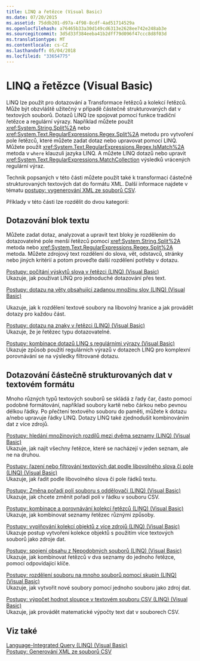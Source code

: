 ```yaml
---
title: LINQ a řetězce (Visual Basic)
ms.date: 07/20/2015
ms.assetid: 75ddb201-d97a-4f98-8cdf-4ad51714529a
ms.openlocfilehash: a76465b33a30d149cd6313e2628ee742e248ab3e
ms.sourcegitcommit: 3d5d33f384eeba41b2dff79d096f47ccc8d8f03d
ms.translationtype: MT
ms.contentlocale: cs-CZ
ms.lasthandoff: 05/04/2018
ms.locfileid: "33654775"
---
```

# <a name="linq-and-strings-visual-basic"></a>LINQ a řetězce (Visual Basic)
LINQ lze použít pro dotazování a Transformace řetězců a kolekcí řetězců. Může být obzvláště užitečný v případě částečně strukturovaných dat v textových souborů. Dotazů LINQ lze spojovat pomocí funkce tradiční řetězce a regulární výrazy. Například můžete použít <xref:System.String.Split%2A> nebo <xref:System.Text.RegularExpressions.Regex.Split%2A> metodu pro vytvoření pole řetězců, které můžete zadat dotaz nebo upravovat pomocí LINQ. Můžete použít <xref:System.Text.RegularExpressions.Regex.IsMatch%2A> metoda v `where` klauzuli jazyka LINQ. A můžete LINQ dotazů nebo upravit <xref:System.Text.RegularExpressions.MatchCollection> výsledků vrácených regulární výraz.  
  
 Technik popsaných v této části můžete použít také k transformaci částečně strukturovaných textových dat do formátu XML. Další informace najdete v tématu [postupy: vygenerování XML ze souborů CSV](how-to-generate-xml-from-csv-files.md).  
  
 Příklady v této části lze rozdělit do dvou kategorií:  
  
## <a name="querying-a-block-of-text"></a>Dotazování blok textu  
 Můžete zadat dotaz, analyzovat a upravit text bloky je rozdělením do dotazovatelné pole menší řetězců pomocí <xref:System.String.Split%2A> metoda nebo <xref:System.Text.RegularExpressions.Regex.Split%2A> metoda. Můžete zdrojový text rozdělení do slova, vět, odstavců, stránky nebo jiných kritérií a potom proveďte další rozdělení potřeby v dotazu.  
  
 [Postupy: počítání výskytů slova v řetězci (LINQ) (Visual Basic)](how-to-count-occurrences-of-a-word-in-a-string-linq.md)  
 Ukazuje, jak používat LINQ pro jednoduché dotazování přes text.  
  
 [Postupy: dotazu na věty obsahující zadanou množinu slov (LINQ) (Visual Basic)](how-to-query-for-sentences-that-contain-a-specified-set-of-words.md)

 Ukazuje, jak k rozdělení textové soubory na libovolný hranice a jak provádět dotazy pro každou část.  
  
 [Postupy: dotazu na znaky v řetězci (LINQ) (Visual Basic)](how-to-query-for-characters-in-a-string-linq.md)  
 Ukazuje, že je řetězec typu dotazovatelné.  
  
 [Postupy: kombinace dotazů LINQ s regulárními výrazy (Visual Basic)](how-to-combine-linq-queries-with-regular-expressions.md)  
 Ukazuje způsob použití regulárních výrazů v dotazech LINQ pro komplexní porovnávání se na výsledky filtrované dotazu.  
  
## <a name="querying-semi-structured-data-in-text-format"></a>Dotazování částečně strukturovaných dat v textovém formátu  
 Mnoho různých typů textových souborů se skládá z řady čar, často pomocí podobné formátování, například soubory kartě nebo čárkou nebo pevnou délkou řádky. Po přečtení textového souboru do paměti, můžete k dotazu a/nebo upravuje řádky LINQ. Dotazy LINQ také zjednodušit kombinováním dat z více zdrojů.  
  
 [Postupy: hledání množinových rozdílů mezi dvěma seznamy (LINQ) (Visual Basic)](how-to-find-the-set-difference-between-two-lists-linq.md)  
 Ukazuje, jak najít všechny řetězce, které se nacházejí v jeden seznam, ale ne na druhou.  
  
 [Postupy: řazení nebo filtrování textových dat podle libovolného slova či pole (LINQ) (Visual Basic)](how-to-sort-or-filter-text-data-by-any-word-or-field-linq.md)  
 Ukazuje, jak řadit podle libovolného slova či pole řádků textu.  
  
 [Postupy: Změna pořadí polí souboru s oddělovači (LINQ) (Visual Basic)](how-to-reorder-the-fields-of-a-delimited-file.md)  
 Ukazuje, jak chcete změnit pořadí polí v řádku v souboru CSV.  
  
 [Postupy: kombinace a porovnávání kolekcí řetězců (LINQ) (Visual Basic)](how-to-combine-and-compare-string-collections-linq.md)  
 Ukazuje, jak kombinovat seznamy řetězec různými způsoby.  
  
 [Postupy: vyplňování kolekcí objektů z více zdrojů (LINQ) (Visual Basic)](how-to-populate-object-collections-from-multiple-sources-linq.md)  
 Ukazuje postup vytvoření kolekce objektů s použitím více textových souborů jako zdroje dat.  
  
 [Postupy: spojení obsahu z Nepodobných souborů (LINQ) (Visual Basic)](how-to-join-content-from-dissimilar-files-linq.md)  
 Ukazuje, jak kombinovat řetězců v dva seznamy do jednoho řetězce, pomocí odpovídající klíče.  
  
 [Postupy: rozdělení souboru na mnoho souborů pomocí skupin (LINQ) (Visual Basic)](how-to-split-a-file-into-many-files-by-using-groups-linq.md)  
 Ukazuje, jak vytvořit nové soubory pomocí jednoho souboru jako zdroj dat.  
  
 [Postupy: výpočet hodnot sloupce v textovém souboru CSV (LINQ) (Visual Basic)](how-to-compute-column-values-in-a-csv-text-file-linq.md)  
 Ukazuje, jak provádět matematické výpočty text dat v souborech CSV.  
  
## <a name="see-also"></a>Viz také  
 [Language-Integrated Query (LINQ) (Visual Basic)](index.md)  
 [Postupy: Generování XML ze souborů CSV](how-to-generate-xml-from-csv-files.md)
